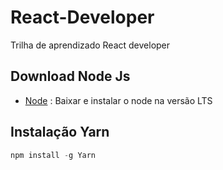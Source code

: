 # React-Developer
Trilha de aprendizado React developer 

## Download Node Js
* [Node](https://nodejs.org/en) : Baixar e instalar o node na versão LTS

## Instalação Yarn
```py
npm install -g Yarn
```

